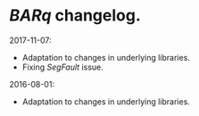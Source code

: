# *BARq* changelog.

2017-11-07:
- Adaptation to changes in underlying libraries.
- Fixing *SegFault* issue.

2016-08-01:
- Adaptation to changes in underlying libraries.

